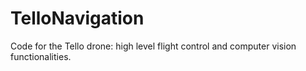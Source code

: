 # TelloNavigation
Code for the Tello drone: high level flight control and computer vision functionalities.
